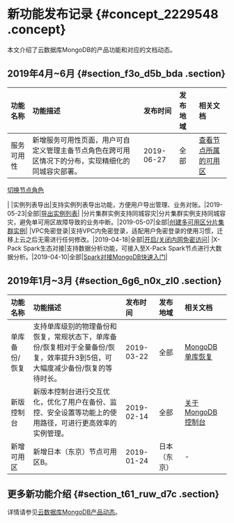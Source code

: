 # 新功能发布记录 {#concept_2229548 .concept}

本文介绍了云数据库MongoDB的产品功能和对应的文档动态。

## 2019年4月~6月 {#section_f3o_d5b_bda .section}

|功能名称|功能描述|发布时间|发布地域|相关文档|
|:---|:---|:---|:---|:---|
|服务可用性|新增服务可用性页面，用户可自定义管理主备节点角色在跨可用区情况下的分布，实现精细化的同城容灾部署。|2019-06-27|全部| [查看节点所属的可用区](../../../../cn.zh-CN/用户指南/实例管理/查看节点所属的可用区.md#)

 [切换节点角色](../../../../cn.zh-CN/用户指南/实例管理/切换节点角色.md#)

 |
|实例列表导出|支持实例列表导出功能，方便用户导出管理、业务对账。|2019-05-23|全部|[导出实例列表](../../../../cn.zh-CN/用户指南/实例管理/导出实例列表.md#)|
|分片集群实例支持同城容灾|分片集群实例支持同城容灾，避免单可用区故障导致的业务中断。|2019-05-07|全部|[创建多可用区分片集群实例](../../../../cn.zh-CN/用户指南/同城容灾解决方案/创建多可用区分片集群实例.md#)|
|VPC免密登录|支持VPC内免密登录，适配用户免密登录的使用习惯，迁移上云之后无需进行任何修改。|2019-04-18|全部|[开启/关闭内网免密访问](../../../../cn.zh-CN/用户指南/管理网络连接/开启__关闭内网免密访问.md#)|
|X-Pack Spark生态对接|支持数据分析功能，可接入至X-Pack Spark节点进行大数据分析。|2019-04-10|全部|[Spark对接MongoDB快速入门](https://help.aliyun.com/document_detail/109135.html)|

## 2019年1月~3月 {#section_6g6_n0x_zl0 .section}

|功能名称|功能描述|发布时间|发布地域|相关文档|
|:---|:---|:---|:---|:---|
|单库备份/恢复|支持单库级别的物理备份和恢复，常规状态下，单库备份/恢复相对于全量备份/恢复，效率提升3到5倍，可大幅度减少备份/恢复的等待时长。|2019-03-22|全部|[MongoDB单库恢复](../../../../cn.zh-CN/用户指南/数据恢复/MongoDB单库恢复.md#)|
|新版控制台|新版本控制台进行交互优化，优化了用户在备份、监控、安全设置等功能上的使用路径，可进行更高效率的实例管理。|2019-02-14|全部|[关于MongoDB控制台](../../../../cn.zh-CN/副本集快速入门/关于MongoDB控制台.md#)|
|新增可用区|新增日本（东京）节点可用区B。|2019-01-24|日本（东京）|-|

## 更多新功能介绍 {#section_t61_ruw_d7c .section}

详情请参见[云数据库MongoDB产品动态](https://www.aliyun.com/product/new?&category=6&product=37)。

